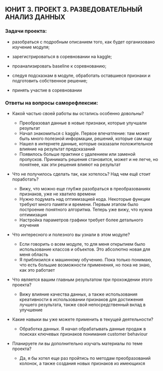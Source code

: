 ## ЮНИТ 3. ПРОЕКТ 3. РАЗВЕДОВАТЕЛЬНЫЙ АНАЛИЗ ДАННЫХ

 ### Задачи проекта:

- разобраться с подробным описанием того, как будет организовано изучение модуля;

- зарегистрироваться в соревновании на kaggle;

- проанализировать baseline к соревнованию;

- следуя подсказкам в модуле, обработать оставшиеся признаки и подготовить собственное решение;

- принять участие в соревновании
 



 ### Ответы на вопросы саморефлексии:


 * Какой частью своей работы вы остались особенно довольны?
   * Преобразовал данные в новые признаки, которые улучшали результат
   * Начал знакомиться с kaggle. Первое впечатление: там может быть много полезной информации, решений, которые сам ищу
   * Нашел в интернете данные, которые оказазали положительное влияние на результат предсказаний
   * Появилось больше практики с удалением или заменой пропусков. Принимать решения становится, может и не легче, но понятнее, как эти решения влияют на результат 

 * Что не получилось сделать так, как хотелось? Над чем ещё стоит поработать?
   * Вижу, что можно еще глубже разобраться в преобразованиях признаков, уже не хватило времени
   * Нужно подумать над оптимизацией кода. Некоторые функции требуют много памяти и времени. Первым этапом было построение понятного алгоритма. Теперь уже вижу, что нужна оптимизация
   * Настройка параметров графики требует более детального изучения

 * Что интересного и полезного вы узнали в этом модуле?
   * Если говорить о всем модуле, то для меня открытием было использование классов и объектов. Это абсолютно новая для меня область
   * Я приблизился к машинному обучению. Пока только понимаю, что есть большие возможности применения, но пока не знаю, как это работает

 * Что является вашим главным результатом при прохождении этого проекта?
   * Вижу влияние качества данных, а также использования креативности в использовании признаков для достижения лучшего результата, также свой непосредственный вклад в улучшение

 * Какие навыки вы уже можете применить в текущей деятельности?
   * Обработка данных. Я начал обрабатывать данные продаж в поисках ключевых признаков понимания customer behaviour

 * Планируете ли вы дополнительно изучать материалы по теме проекта?
   * Да, я бы хотел еще раз пройтись по методам преобразований колонок, а также создания новых признаков из имеющихся
